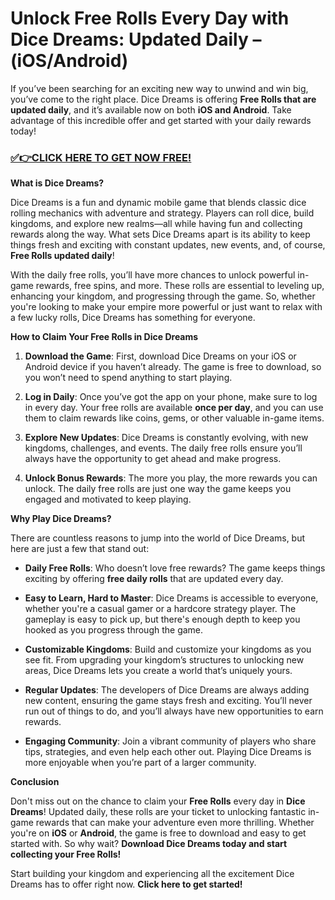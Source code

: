 # Unlock Free Rolls Every Day with Dice Dreams: Updated Daily – (iOS/Android)

If you’ve been searching for an exciting new way to unwind and win big, you’ve come to the right place. Dice Dreams is offering **Free Rolls that are updated daily**, and it’s available now on both **iOS and Android**. Take advantage of this incredible offer and get started with your daily rewards today!

### [✅👉CLICK HERE TO GET NOW FREE!](https://justfree.xyz/dice/dreams/)

**What is Dice Dreams?**

Dice Dreams is a fun and dynamic mobile game that blends classic dice rolling mechanics with adventure and strategy. Players can roll dice, build kingdoms, and explore new realms—all while having fun and collecting rewards along the way. What sets Dice Dreams apart is its ability to keep things fresh and exciting with constant updates, new events, and, of course, **Free Rolls updated daily**!

With the daily free rolls, you’ll have more chances to unlock powerful in-game rewards, free spins, and more. These rolls are essential to leveling up, enhancing your kingdom, and progressing through the game. So, whether you're looking to make your empire more powerful or just want to relax with a few lucky rolls, Dice Dreams has something for everyone.

**How to Claim Your Free Rolls in Dice Dreams**

1. **Download the Game**: First, download Dice Dreams on your iOS or Android device if you haven’t already. The game is free to download, so you won’t need to spend anything to start playing.
   
2. **Log in Daily**: Once you’ve got the app on your phone, make sure to log in every day. Your free rolls are available **once per day**, and you can use them to claim rewards like coins, gems, or other valuable in-game items.

3. **Explore New Updates**: Dice Dreams is constantly evolving, with new kingdoms, challenges, and events. The daily free rolls ensure you’ll always have the opportunity to get ahead and make progress.

4. **Unlock Bonus Rewards**: The more you play, the more rewards you can unlock. The daily free rolls are just one way the game keeps you engaged and motivated to keep playing.

**Why Play Dice Dreams?**

There are countless reasons to jump into the world of Dice Dreams, but here are just a few that stand out:

- **Daily Free Rolls**: Who doesn’t love free rewards? The game keeps things exciting by offering **free daily rolls** that are updated every day.
  
- **Easy to Learn, Hard to Master**: Dice Dreams is accessible to everyone, whether you're a casual gamer or a hardcore strategy player. The gameplay is easy to pick up, but there's enough depth to keep you hooked as you progress through the game.
  
- **Customizable Kingdoms**: Build and customize your kingdoms as you see fit. From upgrading your kingdom’s structures to unlocking new areas, Dice Dreams lets you create a world that’s uniquely yours.
  
- **Regular Updates**: The developers of Dice Dreams are always adding new content, ensuring the game stays fresh and exciting. You’ll never run out of things to do, and you’ll always have new opportunities to earn rewards.
  
- **Engaging Community**: Join a vibrant community of players who share tips, strategies, and even help each other out. Playing Dice Dreams is more enjoyable when you’re part of a larger community.

**Conclusion**

Don't miss out on the chance to claim your **Free Rolls** every day in **Dice Dreams**! Updated daily, these rolls are your ticket to unlocking fantastic in-game rewards that can make your adventure even more thrilling. Whether you're on **iOS** or **Android**, the game is free to download and easy to get started with. So why wait? **Download Dice Dreams today and start collecting your Free Rolls!**

Start building your kingdom and experiencing all the excitement Dice Dreams has to offer right now. **Click here to get started!**
